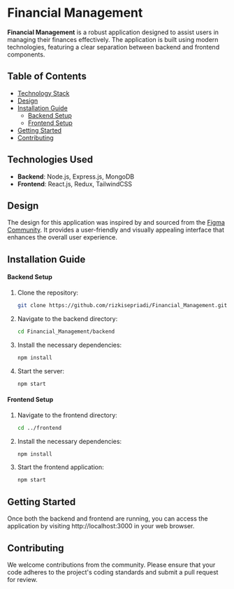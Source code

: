 # Financial Management

**Financial Management** is a robust application designed to assist users in managing their finances effectively. The application is built using modern technologies, featuring a clear separation between backend and frontend components.

## Table of Contents
- [Technology Stack](#technology-used)
- [Design](#design)
- [Installation Guide](#installation-guide)
  - [Backend Setup](#backend-setup)
  - [Frontend Setup](#frontend-setup)
- [Getting Started](#getting-started)
- [Contributing](#contributing)

## Technologies Used
- **Backend**: Node.js, Express.js, MongoDB
- **Frontend**: React.js, Redux, TailwindCSS

## Design
The design for this application was inspired by and sourced from the [Figma Community](https://www.figma.com/community/file/1227525441534506928/finebank-financial-management-dashboard-ui-kits). It provides a user-friendly and visually appealing interface that enhances the overall user experience.

## Installation Guide

#### Backend Setup
1. Clone the repository:
   ```bash
   git clone https://github.com/rizkisepriadi/Financial_Management.git
2. Navigate to the backend directory:
   ```bash
   cd Financial_Management/backend
4. Install the necessary dependencies:
   ```bash
   npm install
5. Start the server:
   ```bash
   npm start

#### Frontend Setup
1. Navigate to the frontend directory:
   ```bash
   cd ../frontend
2. Install the necessary dependencies:
   ```bash
   npm install
3. Start the frontend application:
   ```bash
   npm start

## Getting Started
Once both the backend and frontend are running, you can access the application by visiting http://localhost:3000 in your web browser.

## Contributing
We welcome contributions from the community. Please ensure that your code adheres to the project's coding standards and submit a pull request for review.
